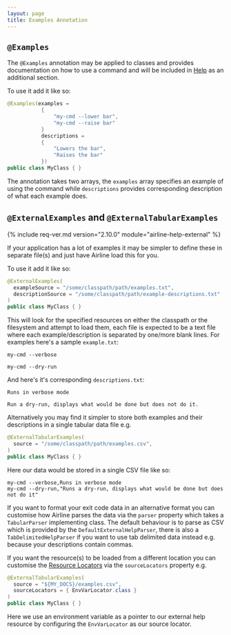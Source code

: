```yaml
---
layout: page
title: Examples Annotation
---
```


## `@Examples`

The `@Examples` annotation may be applied to classes and provides documentation on how to use a command and will be included in [Help](../help/) as an additional section.

To use it add it like so:

```java
@Examples(examples = 
           { 
               "my-cmd --lower bar",
               "my-cmd --raise bar"
           }
           descriptions = 
           {
               "Lowers the bar",
               "Raises the bar" 
           })
public class MyClass { }
```

The annotation takes two arrays, the `examples` array specifies an example of using the command while `descriptions`
provides corresponding description of what each example does.

## `@ExternalExamples` and `@ExternalTabularExamples`

{% include req-ver.md version="2.10.0" module="airline-help-external" %}

If your application has a lot of examples it may be simpler to define these in separate file(s) and just have Airline
load this for you.

To use it add it like so:

```java
@ExternalExamples(
  exampleSource = "/some/classpath/path/examples.txt",
  descriptionSource = "/some/classpath/path/example-descriptions.txt"
)
public class MyClass { }
```
This will look for the specified resources on either the classpath or the filesystem and attempt to load them, each file
is expected to be a text file where each example/description is separated by one/more blank lines.  For examples here's
a sample `example.txt`:

```
my-cmd --verbose

my-cmd --dry-run
```

And here's it's corresponding `descriptions.txt`:

```
Runs in verbose mode

Run a dry-run, displays what would be done but does not do it.
```

Alternatively you may find it simpler to store both examples and their descriptions in a single tabular data file e.g.

```java
@ExternalTabularExamples(
  source = "/some/classpath/path/examples.csv",
)
public class MyClass { }
```
Here our data would be stored in a single CSV file like so:

```
my-cmd --verbose,Runs in verbose mode
my-cmd --dry-run,"Runs a dry-run, displays what would be done but does not do it"
```

If you want to format your exit code data in an alternative format you can customise how Airline parses the data via the
`parser` property which takes a `TabularParser` implementing class.  The default behaviour is to parse as CSV which is
provided by the `DefaultExternalHelpParser`, there is also a `TabDelimitedHelpParser` if you want to use tab delimited
data instead e.g. because your descriptions contain commas.

If you want the resource(s) to be loaded from a different location you can customise the [Resource
Locators](../practise/resource-locators.html) via the `sourceLocators` property e.g.

```java
@ExternalTabularExamples(
  source = "${MY_DOCS}/examples.csv",
  sourceLocators = { EnvVarLocator.class }
)
public class MyClass { }
```
Here we use an environment variable as a pointer to our external help resource by configuring the `EnvVarLocator` as our
source locator.